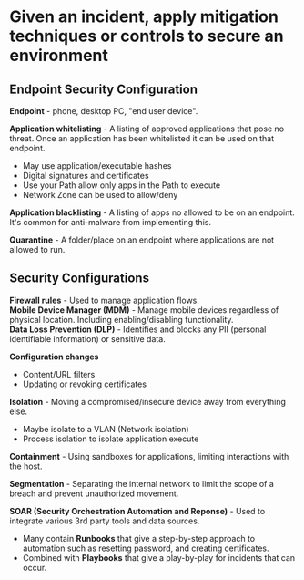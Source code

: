 # Given an incident, apply mitigation techniques or controls to secure an environment

## Endpoint Security Configuration
**Endpoint** - phone, desktop PC, "end user device".   

**Application whitelisting** - A listing of approved applications that pose no threat. Once an application has been whitelisted it can be used on that endpoint.    
- May use application/executable hashes
- Digital signatures and certificates
- Use your Path allow only apps in the Path to execute
- Network Zone can be used to allow/deny


**Application blacklisting** - A listing of apps no allowed to be on an endpoint. It's common for anti-malware from implementing this.     

**Quarantine** - A folder/place on an endpoint where applications are not allowed to run.   


## Security Configurations
**Firewall rules** - Used to manage application flows.    
**Mobile Device Manager (MDM)** - Manage mobile devices regardless of physical location. Including enabling/disabling functionality.      
**Data Loss Prevention (DLP)** - Identifies and blocks any PII (personal identifiable information) or sensitive data.    

**Configuration changes** 
- Content/URL filters
- Updating or revoking certificates

**Isolation** - Moving a compromised/insecure device away from everything else.   
- Maybe isolate to a VLAN (Network isolation)
- Process isolation to isolate application execute 

**Containment** - Using sandboxes for applications, limiting interactions with the host.   

**Segmentation** - Separating the internal network to limit the scope of a breach and prevent unauthorized movement.     

**SOAR (Security Orchestration Automation and Reponse)**  - Used to integrate various 3rd party tools and data sources.   
- Many contain **Runbooks** that give a step-by-step approach to automation such as resetting password, and creating certificates. 
- Combined with **Playbooks** that give a play-by-play for incidents that can occur.